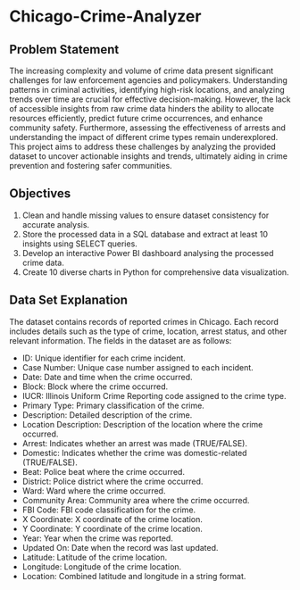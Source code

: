 # Chicago-Crime-Analyzer

## Problem Statement
The increasing complexity and volume of crime data present significant challenges for law enforcement agencies and policymakers. Understanding patterns in criminal activities, identifying high-risk locations, and analyzing trends over time are crucial for effective decision-making. However, the lack of accessible insights from raw crime data hinders the ability to allocate resources efficiently, predict future crime occurrences, and enhance community safety. Furthermore, assessing the effectiveness of arrests and understanding the impact of different crime types remain underexplored. This project aims to address these challenges by analyzing the provided dataset to uncover actionable insights and trends, ultimately aiding in crime prevention and fostering safer communities. 

## Objectives
1. Clean and handle missing values to ensure dataset consistency for accurate analysis.
2. Store the processed data in a SQL database and extract at least 10 insights using SELECT queries.
3. Develop an interactive Power BI dashboard analysing the processed crime data.
4. Create 10 diverse charts in Python for comprehensive data visualization. 

## Data Set Explanation
The dataset contains records of reported crimes in Chicago. Each record includes details such as the type of crime, location, arrest status, and other relevant information. The fields in the dataset are as follows:

- ID: Unique identifier for each crime incident.
- Case Number: Unique case number assigned to each incident.
- Date: Date and time when the crime occurred.
- Block: Block where the crime occurred.
- IUCR: Illinois Uniform Crime Reporting code assigned to the crime type.
- Primary Type: Primary classification of the crime.
- Description: Detailed description of the crime.
- Location Description: Description of the location where the crime occurred.
- Arrest: Indicates whether an arrest was made (TRUE/FALSE).
- Domestic: Indicates whether the crime was domestic-related (TRUE/FALSE).
- Beat: Police beat where the crime occurred.
- District: Police district where the crime occurred.
- Ward: Ward where the crime occurred.
- Community Area: Community area where the crime occurred.
- FBI Code: FBI code classification for the crime.
- X Coordinate: X coordinate of the crime location.
- Y Coordinate: Y coordinate of the crime location.
- Year: Year when the crime was reported.
- Updated On: Date when the record was last updated.
- Latitude: Latitude of the crime location.
- Longitude: Longitude of the crime location.
- Location: Combined latitude and longitude in a string format. 

